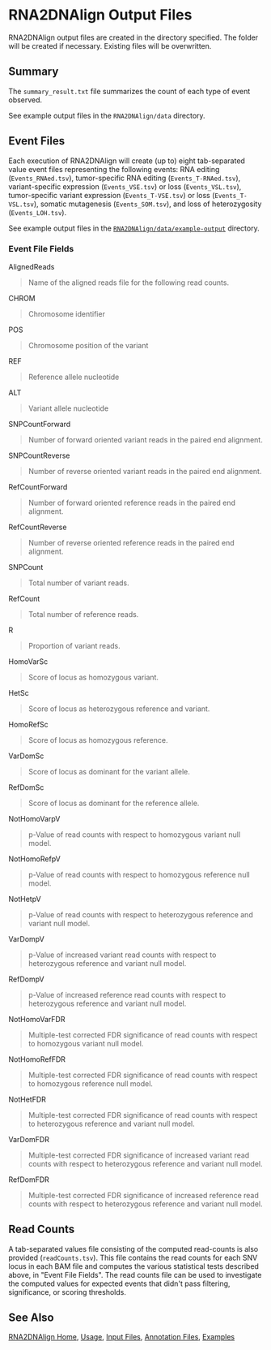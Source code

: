 # RNA2DNAlign Output Files

RNA2DNAlign output files are created in the directory specified. The
folder will be created if necessary. Existing files will be
overwritten.

## Summary

The `summary_result.txt` file summarizes the count of each type of event observed.

See example output files in the `RNA2DNAlign/data` directory.

## Event Files

Each execution of RNA2DNAlign will create (up to) eight tab-separated value event files
representing the following events: RNA editing (`Events_RNAed.tsv`), tumor-specific
RNA editing (`Events_T-RNAed.tsv`), variant-specific expression (`Events_VSE.tsv`) or loss
(`Events_VSL.tsv`), tumor-specific variant expression (`Events_T-VSE.tsv`) or loss (`Events_T-VSL.tsv`),
somatic mutagenesis (`Events_SOM.tsv`), and loss of heterozygosity (`Events_LOH.tsv`).

See example output files in the [`RNA2DNAlign/data/example-output`](../data/example-output) directory.

### Event File Fields

AlignedReads
> Name of the aligned reads file for the following read counts.

CHROM  
> Chromosome identifier

POS  
> Chromosome position of the variant

REF  
> Reference allele nucleotide

ALT  
> Variant allele nucleotide

SNPCountForward
> Number of forward oriented variant reads in the paired end alignment.

SNPCountReverse
> Number of reverse oriented variant reads in the paired end alignment.

RefCountForward
> Number of forward oriented reference reads in the paired end alignment.

RefCountReverse
> Number of reverse oriented reference reads in the paired end alignment.

SNPCount
> Total number of variant reads.

RefCount
> Total number of reference reads.

R
> Proportion of variant reads.

HomoVarSc
> Score of locus as homozygous variant.

HetSc
> Score of locus as heterozygous reference and variant.

HomoRefSc
> Score of locus as homozygous reference.

VarDomSc
> Score of locus as dominant for the variant allele. 

RefDomSc
> Score of locus as dominant for the reference allele. 

NotHomoVarpV
> p-Value of read counts with respect to homozygous variant null model.

NotHomoRefpV
> p-Value of read counts with respect to homozygous reference null model.

NotHetpV
> p-Value of read counts with respect to heterozygous reference and variant null model.

VarDompV
> p-Value of increased variant read counts with respect to heterozygous reference and variant null model.

RefDompV
> p-Value of increased reference read counts with respect to heterozygous reference and variant null model.

NotHomoVarFDR
> Multiple-test corrected FDR significance of read counts with respect to homozygous variant null model.

NotHomoRefFDR
> Multiple-test corrected FDR significance of read counts with respect to homozygous reference null model.

NotHetFDR
> Multiple-test corrected FDR significance of read counts with respect to heterozygous reference and variant null model.

VarDomFDR
> Multiple-test corrected FDR significance of increased variant read counts with respect to heterozygous reference and variant null model.

RefDomFDR
> Multiple-test corrected FDR significance of increased reference read counts with respect to heterozygous reference and variant null model.

## Read Counts

A tab-separated values file consisting of the computed read-counts is
also provided (`readCounts.tsv`). This file contains the read counts
for each SNV locus in each BAM file and computes the various
statistical tests described above, in "Event File Fields". The read
counts file can be used to investigate the computed values for
expected events that didn't pass filtering, significance, or scoring
thresholds.

## See Also

[RNA2DNAlign Home](..), [Usage](Usage.md), [Input Files](InputFiles.md), [Annotation Files](AnnotationFiles.md), [Examples](Examples.md)

